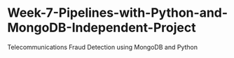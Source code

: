 # Week-7-Pipelines-with-Python-and-MongoDB-Independent-Project
Telecommunications Fraud Detection using MongoDB and Python
